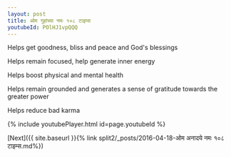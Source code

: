 ```yaml
---
layout: post
title: ओम गुहांच्या नमः १०८ टाइम्स
youtubeId: POlHJ1vpQQQ
---
```

 
 
Helps get goodness, bliss and peace and God's blessings
 
Helps remain focused, help generate inner energy 
 
Helps boost physical and mental health 
 
Helps remain grounded and generates a sense of gratitude towards the greater power 
 
Helps reduce bad karma
 
 
 
 


{% include youtubePlayer.html id=page.youtubeId %}
 
[Next]({{ site.baseurl }}{% link  split2/_posts/2016-04-18-ओम अनादये नमः १०८ टाइम्स.md%})
 

